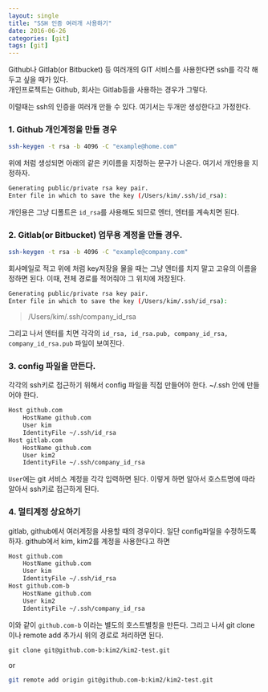 ```yaml
---
layout: single
title: "SSH 인증 여러개 사용하기"
date: 2016-06-26
categories: [git]
tags: [git]
---
```


Github나 Gitlab(or Bitbucket) 등 여러개의 GIT 서비스를 사용한다면 ssh를 각각 해두고 싶을 때가 있다.  
개인프로젝트는 Github, 회사는 Gitlab등을 사용하는 경우가 그렇다.

이럴때는 ssh의 인증을 여러개 만들 수 있다. 여기서는 두개만 생성한다고 가정한다.

### 1. Github 개인계정을 만들 경우

```bash
ssh-keygen -t rsa -b 4096 -C "example@home.com"
```

위에 처럼 생성되면 아래의 같은 키이름을 지정하는 문구가 나온다. 여기서 개인용을 지정하자.

```bash
Generating public/private rsa key pair.
Enter file in which to save the key (/Users/kim/.ssh/id_rsa):
```

개인용은 그냥 디폴트은 `id_rsa`를 사용해도 되므로 엔터, 엔터를 계속치면 된다.

### 2. Gitlab(or Bitbucket) 업무용 계정을 만들 경우.

```bash
ssh-keygen -t rsa -b 4096 -C "example@company.com"
```

회사메일로 적고 위에 처럼 key저장을 물을 때는 그냥 엔터를 치지 말고 고유의 이름을 정하면 된다.
이때, 전체 경로를 적어줘야 그 위치에 저장된다.

```bash
Generating public/private rsa key pair.
Enter file in which to save the key (/Users/kim/.ssh/id_rsa):
```

> /Users/kim/.ssh/company_id_rsa

그리고 나서 엔터를 치면 각각의 `id_rsa, id_rsa.pub, company_id_rsa, company_id_rsa.pub` 파일이 보여진다.

### 3. config 파일을 만든다.

각각의 ssh키로 접근하기 위해서 config 파일을 직접 만들어야 한다. ~/.ssh 안에 만들어야 한다.

```bash
Host github.com
	HostName github.com
	User kim
	IdentityFile ~/.ssh/id_rsa
Host gitlab.com
	HostName github.com
	User kim2
	IdentityFile ~/.ssh/company_id_rsa
```

`User`에는 git 서비스 계정을 각각 입력하면 된다.
이렇게 하면 알아서 호스트명에 따라 알아서 ssh키로 접근하게 된다.

### 4. 멀티계정 상요하기

gitlab, github에서 여러계정을 사용할 때의 경우이다.
일단 config파일을 수정하도록 하자.
github에서 kim, kim2를 계정을 사용한다고 하면

```bash
Host github.com
	HostName github.com
	User kim
	IdentityFile ~/.ssh/id_rsa
Host github.com-b
	HostName github.com
	User kim2
	IdentityFile ~/.ssh/company_id_rsa
```

이와 같이 `github.com-b` 이라는 별도의 호스트별칭을 만든다.
그리고 나서 git clone이나 remote add 추가시 위의 경로로 처리하면 된다.

```base
git clone git@github.com-b:kim2/kim2-test.git
```

or

```bash
git remote add origin git@github.com-b:kim2/kim2-test.git
```

